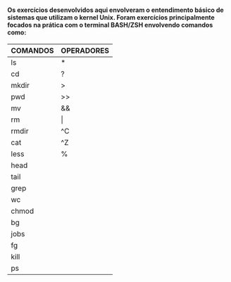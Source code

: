 #### Os exercícios desenvolvidos aqui envolveram o entendimento básico de sistemas que utilizam o kernel Unix. Foram exercícios principalmente focados na prática com o terminal BASH/ZSH envolvendo comandos como:

| COMANDOS | OPERADORES |
|----------|------------|
| ls       | *          |
| cd       | ?          |
| mkdir    | >          |
| pwd      | >>         |
| mv       | &&         |
| rm       | \|         |
| rmdir    | ^C         |
| cat      | ^Z         |
| less     | %          |
| head     |            |
| tail     |            |
| grep     |            |
| wc       |            |
| chmod    |            |
| bg       |            |
| jobs     |            |
| fg       |            |
| kill     |            |
| ps       |            |

